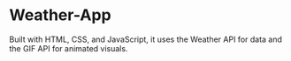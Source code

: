 # Weather-App
Built with HTML, CSS, and JavaScript, it uses the Weather API for data and the GIF API for animated visuals.
